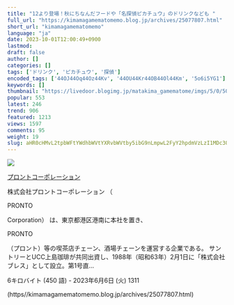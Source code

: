 ```yaml
---
title: "12より登場！秋にちなんだフードや「名探偵ピカチュウ」のドリンクなども "
full_url: "https://kimamagamematomemo.blog.jp/archives/25077807.html"
short_url: "kimamagamematomemo"
language: "ja"
date: 2023-10-01T12:00:49+0900
lastmod: 
draft: false
author: []
categories: []
tags: ['ドリンク', 'ピカチュウ', '探偵']
encoded_tags: ['44OJ44Oq44Oz44Kv', '44OU44Kr44OB44Ol44Km', '5o6i5YG1']
keywords: []
thumbnail: "https://livedoor.blogimg.jp/matakima_gamematome/imgs/5/0/5009a212-s.jpg"
popular: 553
latest: 246
trend: 906
featured: 1213
views: 1597
comments: 95
weight: 19
slug: aHR0cHMvL2tpbWFtYWdhbWVtYXRvbWVtby5ibG9nLmpwL2FyY2hpdmVzLzI1MDc3ODA3Lmh0bWw=
---
```


![](https://livedoor.blogimg.jp/matakima_gamematome/imgs/5/0/5009a212-s.jpg)

<div><a title='プロントコーポレーション' href='https//ja.wikipedia.org/wiki/%E3%83%97%E3%83%AD%E3%83%B3%E3%83%88%E3%82%B3%E3%83%BC%E3%83%9D%E3%83%AC%E3%83%BC%E3%82%B7%E3%83%A7%E3%83%B3' target='_blank'>プロントコーポレーション</a> <p class='searchresult'>株式会社プロントコーポレーション （<p>PRONTO</p> Corporation） は、東京都港区港南に本社を置き、<p>PRONTO</p>（プロント）等の喫茶店チェーン、酒場チェーンを運営する企業である。 サントリーとUCC上島珈琲が共同出資し、1988年（昭和63年）2月1日に「株式会社ブレス」として設立。第1号直…</p> <p class='mw-search-result-data'>6キロバイト (450 語) - 2023年6月6日 (火) 1311</p></div>

(https//kimamagamematomemo.blog.jp/archives/25077807.html)
